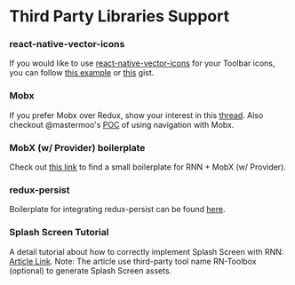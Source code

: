 # Third Party Libraries Support

### react-native-vector-icons

If you would like to use [react-native-vector-icons](https://github.com/oblador/react-native-vector-icons) for your Toolbar icons, you can follow [this example](https://github.com/wix/react-native-navigation/issues/43#issuecomment-223907515) or [this](https://gist.github.com/dropfen/4a2209d7274788027f782e8655be198f) gist.

### Mobx
If you prefer Mobx over Redux, show your interest in this [thread](https://github.com/wix/react-native-navigation/issues/187). Also checkout @mastermoo's [POC](https://github.com/mastermoo/navigation-mobx-example) of using navigation with Mobx.

### MobX (w/ Provider) boilerplate
Check out [this link](https://github.com/kanzitelli/react-native-navigation-mobx-boilerplate) to find a small boilerplate for RNN + MobX (w/ Provider).

### redux-persist
Boilerplate for integrating redux-persist can be found [here](https://stackoverflow.com/questions/47732500/react-native-navigation-and-redux-persist).

### Splash Screen Tutorial
A detail tutorial about how to correctly implement Splash Screen with RNN: [Article Link](https://medium.com/@pqkluan/how-to-implement-splash-screen-in-react-native-navigation-ee2184a1a96).
Note: The article use third-party tool name RN-Toolbox (optional) to generate Splash Screen assets.
